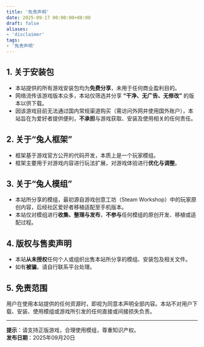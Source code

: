 ```yaml
---
title: '免责声明'
date: 2025-09-17 00:00:00+08:00
draft: false
aliases:
- 'disclaimer'
tags:
- '免责声明'
---
```



## 1. 关于安装包

- 本站提供的所有游戏安装包均为**免费分享**，未用于任何商业盈利目的。
- 网络流传该游戏版本众多，本站仅筛选并分享 **“干净、无广告、无修改”** 的版本以供下载。
- 因该游戏目前无法通过国内常规渠道购买（需访问外网并使用国外账户），本站旨在为爱好者提供便利，**不承担**与游戏获取、安装及使用相关的任何责任。

## 2. 关于“兔人框架”

- 框架基于游戏官方公开的代码开发，本质上是一个玩家模组。
- 框架主要用于对游戏内容进行玩法扩展，对游戏体验进行**优化与调整**。

## 3. 关于“兔人模组”

- 本站所分享的模组，最初源自游戏创意工坊（Steam Workshop）中的玩家原创内容，后经社区爱好者移植适配至手机版本。
- 本站仅对模组进行**收集、整理与发布**，**不参与**任何模组的原创开发、移植或适配过程。

## 4. 版权与售卖声明

- 本站**从未授权**任何个人或组织出售本站所分享的模组、安装包及相关文件。
- 如有**被骗**，请自行联系平台处理。

## 5. 免责范围

用户在使用本站提供的任何资源时，即视为同意本声明全部内容。本站不对用户下载、安装、使用模组或游戏所引发的任何直接或间接损失负责。

---

**提示**：请支持正版游戏，合理使用模组，尊重知识产权。  
**发布日期**：2025年09月20日